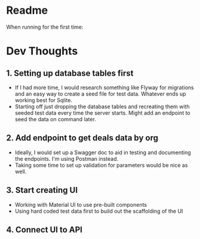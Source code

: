 # Readme
When running for the first time:

# Dev Thoughts

## 1. Setting up database tables first
- If I had more time, I would research something like Flyway for migrations and an easy way to create a seed file for test data. Whatever ends up working best for Sqlite.
- Starting off just dropping the database tables and recreating them with seeded test data every time the server starts. Might add an endpoint to seed the data on command later.

## 2. Add endpoint to get deals data by org
- Ideally, I would set up a Swagger doc to aid in testing and documenting the endpoints. I'm using Postman instead.
- Taking some time to set up validation for parameters would be nice as well.

## 3. Start creating UI
- Working with Material UI to use pre-built components
- Using hard coded test data first to build out the scaffolding of the UI

## 4. Connect UI to API

